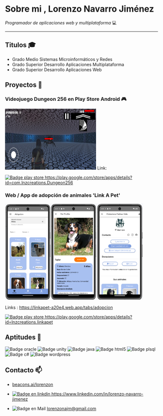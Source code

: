 # Sobre mi , Lorenzo Navarro Jiménez 

*Programador de aplicaciones web y multiplataforma* :computer:

---
## Titulos  :mortar_board:

* Grado Medio Sistemas Microinformáticos y Redes
* Grado Superior Desarrollo Aplicaciones Multiplataforma
* Grado Superior Desarrollo Aplicaciones Web


## Proyectos :space_invader:

### Videojuego Dungeon 256 en Play Store Android :video_game:
<img src="img/dungeon256.jpeg" width="300" height="200">
Link:

<a href="https://play.google.com/store/apps/details?id=com.lnzcreations.Dungeon256">![Badge play store](https://img.shields.io/badge/Google_Play-414141?style=for-the-badge&logo=google-play&logoColor=white)
https://play.google.com/store/apps/details?id=com.lnzcreations.Dungeon256</a>

### Web / App de adopción de animales 'Link A Pet'

<img src="img/linkapet1.png" width="150"><img src="img/linkapet2.png" width="150"><img src="img/linkapet3.png" width="155">

Links : 
https://linkapet-a20e4.web.app/tabs/adopcion

<a href="https://play.google.com/store/apps/details?id=lnzcreations.linkapet">![Badge play store](https://img.shields.io/badge/Google_Play-414141?style=for-the-badge&logo=google-play&logoColor=white)
https://play.google.com/store/apps/details?id=lnzcreations.linkapet</a>

<!-- ![Imatge 1 - 2cm](playStoreDungeon.png){width=2cm} -->
## Aptitudes :floppy_disk:

![Badge oracle](https://img.shields.io/badge/Oracle-F80000?style=for-the-badge&logo=Oracle&logoColor=white)
![Badge unity](https://img.shields.io/badge/Unity-100000?style=for-the-badge&logo=unity&logoColor=white)
![Badge java](https://img.shields.io/badge/JavaScript-323330?style=for-the-badge&logo=javascript&logoColor=F7DF1E)
![Badge html5](https://img.shields.io/badge/HTML5-E34F26?style=for-the-badge&logo=html5&logoColor=white)
![Badge plsql](https://img.shields.io/badge/PLSQL-F80000?style=for-the-badge&logo=oracle&logoColor=black)
![Badge c#](https://img.shields.io/badge/C%23-239120?style=for-the-badge&logo=c-sharp&logoColor=white)
![Badge wordpress](https://img.shields.io/badge/Wordpress-21759B?style=for-the-badge&logo=wordpress&logoColor=white)

<!--![Badge stats](https://github-readme-stats-git-masterrstaa-rickstaa.vercel.app/api?username={lorenzo050}&theme={dark})

<img src="{https://github-profile-summary-cards.vercel.app/api/cards/profile-details?username={lorenzo050}}" /> -->


 ## Contacto :mailbox:

* <a href="https://www.beacons.ai/lorenzon">beacons.ai/lorenzon</a>

* <a href="https://www.linkedin.com/in/lorenzo-navarro-jimenez">![Badge en linkdin](https://img.shields.io/badge/LinkedIn-0077B5?style=for-the-badge&logo=linkedin&logoColor=white) https://www.linkedin.com/in/lorenzo-navarro-jimenez</a>


* ![Badge en Mail](https://img.shields.io/badge/Gmail-D14836?style=for-the-badge&logo=gmail&logoColor=white)  lorenzonajm@gmail.com
<!-- 
# 📊 GitHub Stats:
![](https://github-readme-stats.vercel.app/api?username=lorenzo050&theme=dark&hide_border=false&include_all_commits=true&count_private=true)<br/>
-->
